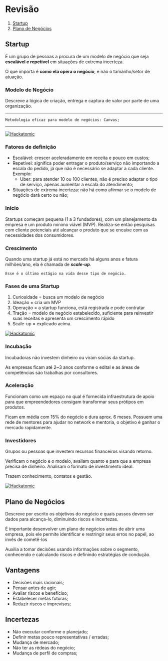 # Revisão

1. [Startup](##Startup)
2. [Plano de Negócios](##Plano-de-negócios)

## Startup

É um grupo de pessoas a procura de um modelo de negócio que seja **escalável e repetível** em situações de extrema incerteza.

O que importa é **como ela opera o negócio**, e não o tamanho/setor de atuação.

### Modelo de Negócio

Descreve a lógica de criação, entrega e captura de valor por parte de uma organização.

---

    Metodologia eficaz para modelo de negócios: Canvas;

---

[![Hackatomic](../../ad.png)](https://hackatomic.com)

### Fatores de definição

- Escalável: crescer aceleradamente em receita e pouco em custos;
- Repetível: significa poder entragar o produto/serviço não importando a escala do pedido, já que não é necessário se adaptar a cada cliente. Exemplo:
  - Uber: para atender 10 ou 100 clientes, não é preciso adaptar o tipo de serviço, apenas aumentar a escala do atendimento;
- Situações de extrema incerteza: não há como afirmar se o modelo de negócio dará certo ou não;

### Inicio

Startups começam pequena (1 a 3 fundadores), com um planejamento da empresa e um produto mínimo viável (MVP). Realiza-se então pesquisas com cliente potenciais até alcançar o produto que se encaixe com as necessidades dos consumidores.

### Crescimento

Quando uma startup já está no mercado há alguns anos e fatura milhões/ano, ela é chamada de ***scale-up***.

    Esse é o último estágio na vida desse tipo de negócio.

### Fases de uma Startup

1. Curiosidade = busca um modelo de negócio
2. Ideação = cria um MVP
3. Operação = a startup funciona, está registrada e pode contratar
4. Tração = modelo de negócio estabelecido, suficiente para reinvestir suas receitas e apresenta um crescimento rápido
5. Scale-up = explicado acima.

[![Hackatomic](../../ad.png)](https://hackatomic.com)

### Incubação

Incubadoras não investem dinheiro ou viram sócias da startup.

As empresas ficam até 2~3 anos conforme o edital e as áreas de competências são trabalhas por consultores.

### Aceleração

Funcionam como um espaço no qual é fornecida infraestrutura de apoio para que empreendedores consigam transformar seus prótipos em produtos.

Ficam em média com 15% do negócio e dura aprox. 6 meses. Possuem uma rede de mentores para ajudar no network e mentoria, o objetivo é ganhar o mercado rapidamente.

### Investidores

Grupos ou pessoas que investem recursos financeiros visando retorno.

Verificam o negócio e o modelo, avaliam quanto e para que a empresa precisa de dinheiro. Analisam o formato de investimento ideal.

Trazem conhecimento, contatos e gestão.

[![Hackatomic](../../ad.png)](https://hackatomic.com)

## Plano de Negócios

Descreve por escrito os objetivos do negócio e quais passos devem ser dados para alcança-lo, diminuindo riscos e incertezas.

É importante desenvolver um plano de negócios antes de abrir uma empresa, pois ele permite identificar e restringir seus erros no papél, ao invês de cometê-los

Auxilia a tomar decisões usando informações sobre o segmento, conhecendo e calculando riscos e definindo estratégias de condução.

## Vantagens

- Decisões mais racionais;
- Pensar antes de agir;
- Avaliar riscos e benefíciso;
- Estabelecer metas futuras;
- Reduzir riscos e imprevisos;

## Incertezas

- Não executar conforme o planejado;
- Definir metas pouco representativas / erradas;
- Mudança de mercado;
- Não ter as rédeas do negócio;
- Mudança de perfil de compras;
